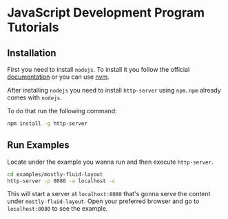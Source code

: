 # JavaScript Development Program Tutorials

## Installation

First you need to install `nodejs`. To install it you follow the official [documentation](https://nodejs.org/en/download/) or you can use [nvm](https://github.com/nvm-sh/nvm).

After installing `nodejs` you need to install `http-server` using `npm`. `npm` already comes with `nodejs`.

To do that run the following command:

```sh
npm install -g http-server
```

## Run Examples

Locate under the example you wanna run and then execute `http-server`.

```sh
cd examples/mostly-fluid-layout
http-server -p 8080 -a localhost -c
```

This will start a server at `localhost:8080` that's gonna serve the content under `mostly-fluid-layout`. Open your preferred browser and go to `localhost:8080` to see the example.
